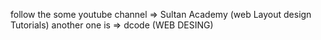 follow the some youtube channel => Sultan Academy (web Layout design Tutorials)
another one is => dcode (WEB DESING)
